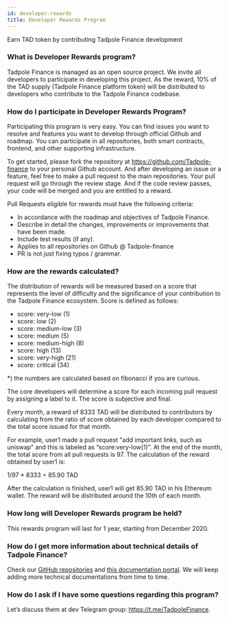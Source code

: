 ```yaml
---
id: developer-rewards
title: Developer Rewards Program
---
```


Earn TAD token by contributing Tadpole Finance development


### What is Developer Rewards program?

Tadpole Finance is managed as an open source project. We invite all developers to participate in developing this project. As the reward, 10% of the TAD supply (Tadpole Finance platform token) will be distributed to developers who contribute to the Tadpole Finance codebase.

### How do I participate in Developer Rewards Program?

Participating this program is very easy. You can find issues you want to resolve and features you want to develop through official Github and roadmap. You can participate in all repositories, both smart contracts, frontend, and other supporting infrastructure.

To get started, please fork the repository at https://github.com/Tadpole-finance to your personal Github account. And after developing an issue or a feature, feel free to make a pull request to the main repositories. Your pull request will go through the review stage. And if the code review passes, your code will be merged and you are entitled to a reward.

Pull Requests eligible for rewards must have the following criteria:

* In accordance with the roadmap and objectives of Tadpole Finance.
* Describe in detail the changes, improvements or improvements that have been made.
* Include test results (if any).
* Applies to all repositories on Github @ Tadpole-finance
* PR is not just fixing typos / grammar.

### How are the rewards calculated?

The distribution of rewards will be measured based on a score that represents the level of difficulty and the significance of your contribution to the Tadpole Finance ecosystem. Score is defined as follows:

* score: very-low (1)
* score: low (2)
* score: medium-low (3)
* score: medium (5)
* score: medium-high (8)
* score: high (13)
* score: very-high (21)
* score: critical (34)

*) the numbers are calculated based on fibonacci if you are curious.

The core developers will determine a score for each incoming pull request by assigning a label to it. The score is subjective and final.

Every month, a reward of 8333 TAD will be distributed to contributors by calculating from the ratio of score obtained by each developer compared to the total score issued for that month.

For example, user1 made a pull request "add important links, such as uniswap" and this is labeled as “score:very-low(1)”. At the end of the month, the total score from all pull requests is 97. The calculation of the reward obtained by user1 is:

1/97 * 8333 = 85.90 TAD

After the calculation is finished, user1 will get 85.90 TAD in his Ethereum wallet. The reward will be distributed around the 10th of each month.

### How long will Developer Rewards program be held?

This rewards program will last for 1 year, starting from December 2020.

### How do I get more information about technical details of Tadpole Finance?

Check our [GitHub repositories](https://github.com/tadpole-finance) and [this documentation portal](https://doc.tadpole.finance/). We will keep adding more technical documentations from time to time.

### How do I ask if I have some questions regarding this program?

Let’s discuss them at dev Telegram group: https://t.me/TadpoleFinance.
